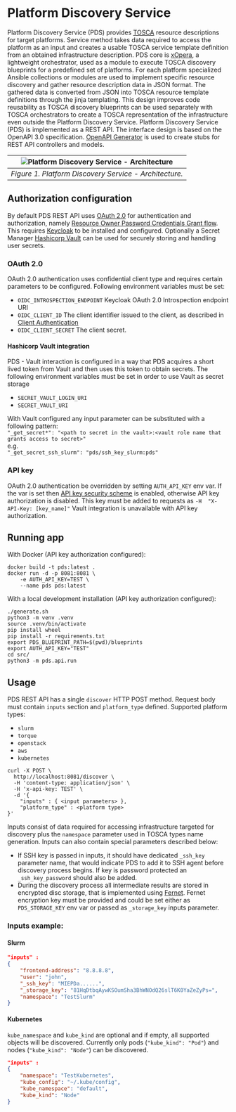 # Platform Discovery Service 
Platform Discovery Service (PDS) provides [TOSCA](https://docs.oasis-open.org/tosca/TOSCA/v2.0/TOSCA-v2.0.html) resource descriptions for target platforms. Service method takes data required to access the platform as an input and creates a usable TOSCA service template definition from an obtained infrastructure description. PDS core is [xOpera](https://github.com/xlab-si/xopera-opera), a lightweight orchestrator, used as a module to execute TOSCA discovery blueprints for a predefined set of platforms. For each platform specialized Ansible collections or modules are used to implement specific resource discovery and gather resource description data in JSON format. The gathered data is converted from JSON into TOSCA resource template definitions through the jinja templating. This design improves code reusability as TOSCA discovery blueprints can be used separately with TOSCA orchestrators to create a TOSCA representation of the infrastructure even outside the Platform Discovery Service. 
Platform Discovery Service (PDS) is implemented as a REST API. The interface design is based on the OpenAPI 3.0 specification. [OpenAPI Generator](https://github.com/OpenAPITools/openapi-generator) is used to create stubs for REST API controllers and models. 

| ![Platform Discovery Service - Architecture](https://user-images.githubusercontent.com/54895612/111632917-420fc880-87f5-11eb-89c7-c0b1497ad326.png) | 
|:--:| 
| *Figure 1. Platform Discovery Service - Architecture.* |


## Authorization configuration
By default PDS REST API uses [OAuth 2.0](https://tools.ietf.org/html/rfc6750) for authentication and authorization, namely [Resource Owner Password Credentials Grant flow](https://tools.ietf.org/html/rfc6749#section-4.3). This requires [Keycloak](https://www.keycloak.org/) to be installed and configured. Optionally a Secret Manager [Hashicorp Vault](https://www.vaultproject.io/) can be used for securely storing and handling user secrets. 
### OAuth 2.0 
OAuth 2.0 authentication uses confidential client type and requires certain parameters to be configured. Following environment variables must be set:
- `OIDC_INTROSPECTION_ENDPOINT` Keycloak OAuth 2.0 Introspection endpoint URI
- `OIDC_CLIENT_ID` The client identifier issued to the client, as described in [Client Authentication](https://tools.ietf.org/html/rfc6749#section-2.3)
- `OIDC_CLIENT_SECRET` The client secret.
#### Hashicorp Vault integration
PDS - Vault interaction is configured in a way that PDS acquires a short lived token from Vault and then uses this token to obtain secrets. The following environment variables must be set in order to use Vault as secret storage
- `SECRET_VAULT_LOGIN_URI`
- `SECRET_VAULT_URI`

With Vault configured any input parameter can be substituted with a following pattern:\
`"_get_secret*": "<path to secret in the vault>:<vault role name that grants access to secret>"`\
e.g.\
`"_get_secret_ssh_slurm": "pds/ssh_key_slurm:pds"`
### API key 
OAuth 2.0 authentication be overridden by setting `AUTH_API_KEY` env var. If the var is set then [API key security scheme](https://swagger.io/docs/specification/authentication/api-keys/) is enabled, otherwise API key authorization is disabled.
This key must be added to requests as `-H  "X-API-Key: [key_name]"`
Vault integration is unavailable with API key authorization.
## Running app
With Docker (API key authorization configured):

```shell script
docker build -t pds:latest .
docker run -d -p 8081:8081 \
    -e AUTH_API_KEY=TEST \
    --name pds pds:latest
```

With a local development installation (API key authorization configured):

```shell script
./generate.sh
python3 -m venv .venv
source .venv/bin/activate
pip install wheel
pip install -r requirements.txt
export PDS_BLUEPRINT_PATH=$(pwd)/blueprints
export AUTH_API_KEY="TEST"
cd src/
python3 -m pds.api.run
```
## Usage
PDS REST API has a single `discover` HTTP POST method. Request body must contain `inputs` section and `platform_type` defined.
Supported platform types:
- `slurm`
- `torque`
- `openstack`
- `aws` 
- `kubernetes` 
```shell script
curl -X POST \
  http://localhost:8081/discover \
  -H 'content-type: application/json' \
  -H 'x-api-key: TEST' \
  -d '{
    "inputs" : { <input parameters> },
    "platform_type" : <platform type>
}'
```
Inputs consist of data required for accessing infrastructure targeted for discovery plus the `namespace` parameter used in TOSCA types name generation. Inputs can also contain special parameters described below:

- If SSH key is passed in inputs, it should have dedicated `_ssh_key` parameter name, that would indicate PDS to add it to SSH agent before discovery process begins. If key is password protected an `_ssh_key_password` should also be added.
- During the discovery process all intermediate results are stored in encrypted disc storage, that is implemented using [Fernet](https://cryptography.io/en/latest/fernet.html). Fernet encryption key must be provided and could be set either as `PDS_STORAGE_KEY` env var or passed as `_storage_key` inputs parameter.

### Inputs example:

#### Slurm

```json
"inputs" : 
{
    "frontend-address": "8.8.8.8",
    "user": "john",
    "_ssh_key": "MIEPDa......",
    "_storage_key": "81HqDtbqAywKSOumSha3BhWNOdQ26slT6K0YaZeZyPs=",
    "namespace": "TestSlurm"    	
}
```  

#### Kubernetes

`kube_namespace` and `kube_kind` are optional and if empty, all supported objects will be discovered. Currently only pods (`"kube_kind": "Pod"`) and nodes (`"kube_kind": "Node"`) can be discovered.

```json
"inputs" : 
{
    "namespace": "TestKubernetes",
    "kube_config": "~/.kube/config",
    "kube_namespace": "default",
    "kube_kind": "Node"    
}
```  
